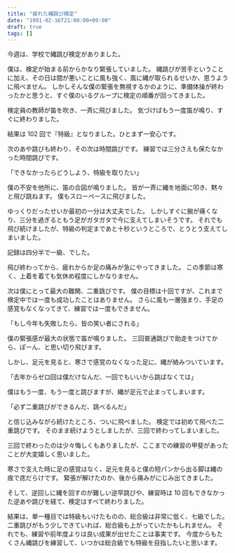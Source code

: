 ```yaml
---
title: "疲れた縄跳び検定"
date: "1991-02-16T21:00:00+09:00"
draft: true
tags: []
---
```


今週は、学校で縄跳び検定がありました。

僕は、検定が始まる前からかなり緊張していました。
縄跳びが苦手ということに加え、その日は間が悪いことに風も強く、風に縄が取られるせいか、思うように飛べません。
しかしそんな僕の緊張を無視するかのように、準備体操が終わったかと思うと、すぐ僕のいるグループに検定の順番が回ってきました。

検定員の教師が笛を吹き、一斉に飛びました。
気づけばもう一度笛が鳴り、すぐに終わりました。

結果は 102 回で『特級』となりました。ひとまず一安心です。

次のあや跳びも終わり、その次は時間跳びです。
練習では三分さえも保たなかった時間跳びです。

「できなかったらどうしよう、特級を取りたい」

僕の不安を他所に、笛の合図が鳴りました。
皆が一斉に縄を地面に叩き、黙々と飛び跳ねます。
僕もスローペースに飛びました。

ゆっくりだったせいか最初の一分は大丈夫でした。
しかしすぐに腕が痛くなり、三分を過ぎるともう足がガタガタで今に支えてしまいそうです。
それでも飛び続けましたが、特級の判定まであと十秒というところで、とうとう支えてしまいました。

記録は四分半で一級、でした。

飛び終わってから、疲れからか足の痛みが急にやってきました。
この季節は寒く、上着を着ても気休め程度にしかなりません。

次は僕にとって最大の難関、二重跳びです。
僕の目標は十回ですが、これまで検定中では一度も成功したことはありません。
さらに風も一層強まり、手足の感覚もなくなってきて、練習では一度もできません。

「もし今年も失敗したら、皆の笑い者にされる」

僕の緊張感が最大の状態で笛が鳴りました。
三回普通跳びで助走をつけてから、ぽーん、と思い切り飛びます。

しかし、足元を見ると、寒さで感覚のなくなった足に、縄が絡みついています。

「去年からゼロ回は僕だけなんだ、一回でもいいから跳ばなくては」

僕はもう一度、もう一度と跳びますが、縄が足元で止まってしまいます。

「必ず二重跳びができるんだ、跳べるんだ」

と信じ込みながら続けたところ、ついに飛べました。
検定では初めて飛べた二重跳びです。
そのまま続けようとしましたが、三回で終わってしまいました。

三回で終わったのは少々悔しくもありましたが、ここまでの練習の甲斐があったことが大変嬉しく思いました。

寒さで支えた時に足の感覚はなく、足元を見ると僕の短パンから出る脚は縄の痕で痣だらけです。
緊張が解けたのか、後から痛みがにじみ出てきました。

そして、逆回しに縄を回すのが難しい逆早跳びや、練習時は 10 回もできなかった逆あや跳びを経て、検定はすべて終わりました。

結果は、単一種目では特級もいけたものの、総合級は非常に低く、七級でした。
二重跳びがもう少しできていれば、総合級も上がっていたかもしれません。
それでも、練習や前年度よりは良い成果が出せたことは事実です。
今度からもたくさん縄跳びを練習して、いつかは総合級でも特級を目指したいと思います。
